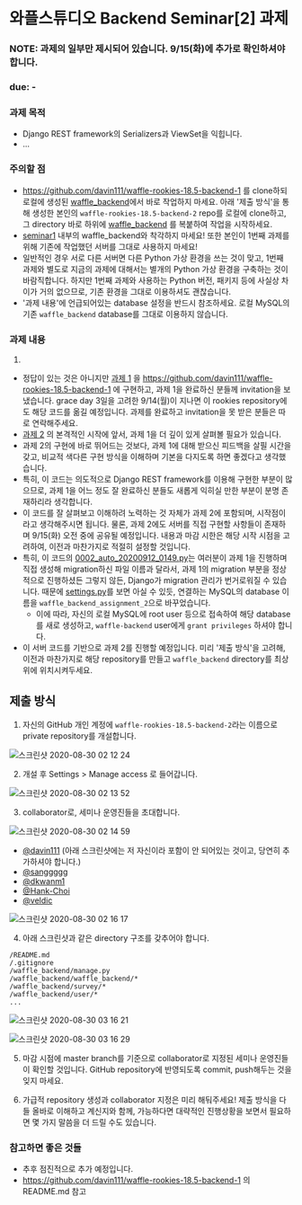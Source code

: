# 와플스튜디오 Backend Seminar[2] 과제

### NOTE: 과제의 일부만 제시되어 있습니다. 9/15(화)에 추가로 확인하셔야 합니다.

### due: -

### 과제 목적
- Django REST framework의 Serializers과 ViewSet을 익힙니다.
- ...

### 주의할 점
- https://github.com/davin111/waffle-rookies-18.5-backend-1 를 clone하되 로컬에 생성된 [waffle_backend](waffle_backend)에서 바로 작업하지 마세요.
아래 '제출 방식'을 통해 생성한 본인의 `waffle-rookies-18.5-backend-2` repo를 로컬에 clone하고, 그 directory 바로 하위에 [waffle_backend](waffle_backend)
를 복붙하여 작업을 시작하세요.
- [seminar1](../seminar1) 내부의 waffle_backend와 착각하지 마세요! 또한 본인이 1번째 과제를 위해 기존에 작업했던 서버를 그대로 사용하지 마세요!
- 일반적인 경우 서로 다른 서버면 다른 Python 가상 환경을 쓰는 것이 맞고, 1번째 과제와 별도로 지금의 과제에 대해서는 별개의 Python 가상 환경을 구축하는 것이
바람직합니다. 하지만 1번째 과제와 사용하는 Python 버전, 패키지 등에 사실상 차이가 거의 없으므로, 기존 환경을 그대로 이용하셔도 괜찮습니다.
- '과제 내용'에 언급되어있는 database 설정을 반드시 참조하세요. 로컬 MySQL의 기존 `waffle_backend` database를 그대로 이용하지 않습니다.

### 과제 내용
1.
- 정답이 있는 것은 아니지만 [과제 1](https://github.com/wafflestudio/rookies/blob/master/backend/seminar1/assignment.md) 을
https://github.com/davin111/waffle-rookies-18.5-backend-1 에 구현하고, 과제 1을 완료하신 분들께 invitation을 보냈습니다.
grace day 3일을 고려한 9/14(월)이 지나면 이 rookies repository에도 해당 코드를 옮길 예정입니다. 과제를 완료하고 invitation을 못 받은 분들은 따로 연락해주세요.
- [과제 2](https://github.com/wafflestudio/rookies/blob/master/backend/seminar2/assignment.md) 의 본격적인 시작에 앞서,
과제 1을 더 깊이 있게 살펴볼 필요가 있습니다.
- 과제 2의 구현에 바로 뛰어드는 것보다, 과제 1에 대해 받으신 피드백을 살필 시간을 갖고, 비교적 색다른 구현 방식을 이해하며 기본을 다지도록 하면
좋겠다고 생각했습니다.
- 특히, 이 코드는 의도적으로 Django REST framework를 이용해 구현한 부분이 많으므로, 과제 1을 어느 정도 잘 완료하신 분들도 새롭게 익히실 만한 부분이
분명 존재하리라 생각합니다.
- 이 코드를 잘 살펴보고 이해하려 노력하는 것 자체가 과제 2에 포함되며, 시작점이라고 생각해주시면 됩니다. 물론, 과제 2에도 서버를 직접 구현할 사항들이 존재하며
9/15(화) 오전 중에 공유될 예정입니다. 내용과 마감 시한은 해당 시작 시점을 고려하여, 이전과 마찬가지로 적절히 설정할 것입니다.
- 특히, 이 코드의 [0002_auto_20200912_0149.py](waffle_backend/survey/migrations/0002_auto_20200912_0149.py)는
  여러분이 과제 1을 진행하며 직접 생성해 migration하신 파일 이름과 달라서, 과제 1의 migration 부분을 정상적으로 진행하셨든 그렇지 않든,
  Django가 migration 관리가 번거로워질 수 있습니다. 때문에 [settings.py](waffle_backend/waffle_backend/settings.py)를
  보면 아실 수 있듯, 연결하는 MySQL의 database 이름을 `waffle_backend_assignment_2`으로 바꾸었습니다.
  - 이에 따라, 자신의 로컬 MySQL에 root user 등으로 접속하여 해당 database를 새로 생성하고, `waffle-backend` user에게 `grant privileges` 하셔야 합니다.
- 이 서버 코드를 기반으로 과제 2를 진행할 예정입니다. 미리 '제출 방식'을 고려해,
이전과 마찬가지로 해당 repository를 만들고 `waffle_backend` directory를 최상위에 위치시켜두세요.

## 제출 방식
1. 자신의 GitHub 개인 계정에 `waffle-rookies-18.5-backend-2`라는 이름으로 private repository를 개설합니다.

![스크린샷 2020-08-30 02 12 24](https://user-images.githubusercontent.com/35535636/91642533-097dec80-ea67-11ea-96e4-ab0dfa757187.png)

2. 개설 후 Settings > Manage access 로 들어갑니다.

![스크린샷 2020-08-30 02 13 52](https://user-images.githubusercontent.com/35535636/91642567-5eb9fe00-ea67-11ea-9382-89fcce03be70.png)

3. collaborator로, 세미나 운영진들을 초대합니다.

![스크린샷 2020-08-30 02 14 59](https://user-images.githubusercontent.com/35535636/91642588-87da8e80-ea67-11ea-9d5a-60a3596463c9.png)

- [@davin111](https://github.com/davin111) (아래 스크린샷에는 저 자신이라 포함이 안 되어있는 것이고, 당연히 추가하셔야 합니다.)
- [@sanggggg](https://github.com/sanggggg)
- [@dkwanm1](https://github.com/dkwanm1)
- [@Hank-Choi](https://github.com/Hank-Choi)
- [@veldic](https://github.com/veldic)

![스크린샷 2020-08-30 02 16 17](https://user-images.githubusercontent.com/35535636/91642619-cbcd9380-ea67-11ea-84ea-1a0729103755.png)

4. 아래 스크린샷과 같은 directory 구조를 갖추어야 합니다.

```
/README.md
/.gitignore
/waffle_backend/manage.py
/waffle_backend/waffle_backend/*
/waffle_backend/survey/*
/waffle_backend/user/*
...
```

![스크린샷 2020-08-30 03 16 21](https://user-images.githubusercontent.com/35535636/91643553-3b934c80-ea6f-11ea-8e5c-c20b1e6e42a3.png)

![스크린샷 2020-08-30 03 16 29](https://user-images.githubusercontent.com/35535636/91643554-3cc47980-ea6f-11ea-9ade-087b4845df11.png)

5. 마감 시점에 master branch를 기준으로 collaborator로 지정된 세미나 운영진들이 확인할 것입니다. GitHub repository에 반영되도록 commit, push해두는 것을 잊지 마세요.

6. 가급적 repository 생성과 collaborator 지정은 미리 해둬주세요! 제출 방식을 다들 올바로 이해하고 계신지와 함께, 가능하다면 대략적인 진행상황을 보면서 필요하면 몇 가지 말씀을 더 드릴 수도 있습니다.


### 참고하면 좋은 것들
- 추후 점진적으로 추가 예정입니다.
- https://github.com/davin111/waffle-rookies-18.5-backend-1 의 README.md 참고
